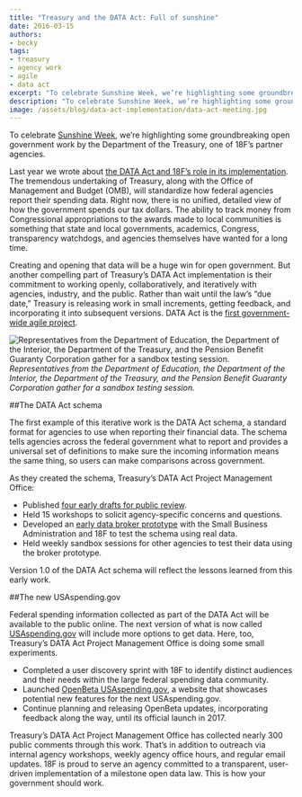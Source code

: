 ```yaml
---
title: "Treasury and the DATA Act: Full of sunshine"
date: 2016-03-15
authors:
- becky
tags:
- treasury
- agency work
- agile
- data act
excerpt: "To celebrate Sunshine Week, we’re highlighting some groundbreaking open government work by the Department of the Treasury, one of 18F’s partner agencies."
description: "To celebrate Sunshine Week, we’re highlighting some groundbreaking open government work by the Department of the Treasury, one of 18F’s partner agencies."
image: /assets/blog/data-act-implementation/data-act-meeting.jpg
---
```



To celebrate [Sunshine Week](http://www.sunshineweek.org/), we’re
highlighting some groundbreaking open government work by the Department
of the Treasury, one of 18F’s partner agencies.

Last year we wrote about [the DATA Act and 18F’s role in its
implementation](https://18f.gsa.gov/2015/06/09/data-act-data-act-explainer/).
The tremendous undertaking of Treasury, along with the Office of
Management and Budget (OMB), will standardize how federal agencies
report their spending data. Right now, there is no unified, detailed
view of how the government spends our tax dollars. The ability to track
money from Congressional appropriations to the awards made to local
communities is something that state and local governments, academics,
Congress, transparency watchdogs, and agencies themselves have wanted
for a long time.

Creating and opening that data will be a huge win for open government.
But another compelling part of Treasury’s DATA Act implementation is
their commitment to working openly, collaboratively, and iteratively
with agencies, industry, and the public. Rather than wait until the
law’s “due date,” Treasury is releasing work in small increments,
getting feedback, and incorporating it into subsequent versions. DATA
Act is the [first government-wide agile
project](http://fedspendingtransparency.github.io/act-ivity/2016/02/29/first-government-wide-agile-project/).

![Representatives from the Department of Education, the Department of the Interior, the Department of the Treasury, and the Pension Benefit Guaranty Corporation gather for a sandbox testing session.]({{site.baseurl}}/assets/blog/data-act-implementation/data-act-meeting.jpg)
*Representatives from the Department of Education, the Department of the Interior, the Department of the Treasury, and the Pension Benefit Guaranty Corporation gather for a sandbox testing session.*

##The DATA Act schema

The first example of this iterative work is the DATA Act schema, a
standard format for agencies to use when reporting their financial data.
The schema tells agencies across the federal government what to report
and provides a universal set of definitions to make sure the incoming
information means the same thing, so users can make comparisons across
government.

As they created the schema, Treasury’s DATA Act Project Management
Office:

-   Published [four early drafts for public review](http://fedspendingtransparency.github.io/data-exchange-standard/).
-   Held 15 workshops to solicit agency-specific concerns and questions.
-   Developed an [early data broker prototype](https://github.com/18F/data-act-pilot) with the Small Business Administration and 18F to test the schema using real data.
-   Held weekly sandbox sessions for other agencies to test their data using the broker prototype.

Version 1.0 of the DATA Act schema will reflect the lessons learned from
this early work.

##The new USAspending.gov

Federal spending information collected as part of the DATA Act will be
available to the public online. The next version of what is now called
[USAspending.gov](https://www.usaspending.gov) will include more
options to get data. Here, too, Treasury’s DATA Act
Project Management Office is doing some small experiments.

-   Completed a user discovery sprint with 18F to identify distinct audiences and their needs within the large federal spending data community.
-   Launched [OpenBeta USAspending.gov](https://openbeta.usaspending.gov/), a website that showcases potential new features for the next USAspending.gov.
-   Continue planning and releasing OpenBeta updates, incorporating feedback along the way, until its official launch in 2017.

Treasury’s DATA Act Project Management Office has collected nearly 300
public comments through this work. That’s in addition to outreach via
internal agency workshops, weekly agency office hours, and regular email
updates. 18F is proud to serve an agency committed to a transparent,
user-driven implementation of a milestone open data law. This is how
your government should work.
